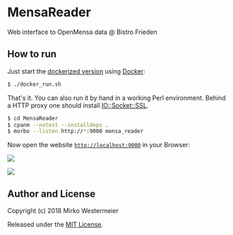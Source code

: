 # MensaReader

Web interface to OpenMensa data @ Bistro Frieden

## How to run

Just start the [dockerized version][dover] using [Docker][docker]:

```bash
$ ./docker_run.sh
```

That's it. You can also run it by hand in a working Perl environment. Behind a HTTP proxy one should install [IO::Socket::SSL][iss].

```bash
$ cd MensaReader
$ cpanm --notest --installdeps .
$ morbo --listen http://*:9000 mensa_reader
```

Now open the website [`http://localhost:9000`][url] in your Browser:

![][image-list]

![][image-mensa]

[dover]: Dockerfile
[docker]: https://www.docker.com
[iss]: https://metacpan.org/pod/IO::Socket::SSL
[image-list]: README-images/list.png
[image-mensa]: README-images/mensa.png

## Author and License

Copyright (c) 2018 Mirko Westermeier

Released under the [MIT License][mit].

[url]: http://localhost:9000
[mit]: LICENSE
